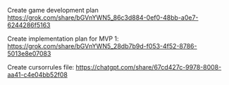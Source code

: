 Create game development plan
https://grok.com/share/bGVnYWN5_86c3d884-0ef0-48bb-a0e7-6244286f5163

Create implementation plan for MVP 1:
https://grok.com/share/bGVnYWN5_28db7b9d-f053-4f52-8786-5013e8e07083

Create cursorrules file:
https://chatgpt.com/share/67cd427c-9978-8008-aa41-c4e04bb52f08
